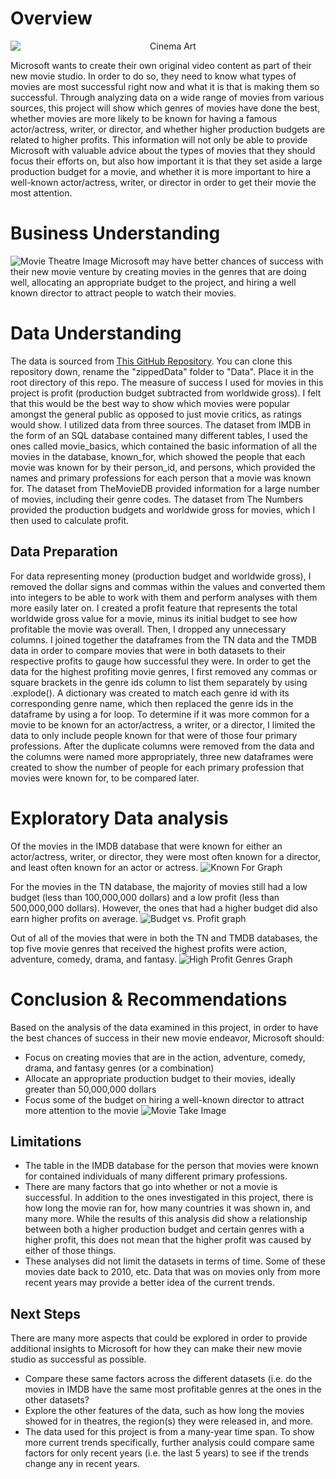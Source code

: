 # Overview

<img src="Images/cinema-art.jpg" alt="Cinema Art" Style="text-align: center; display: block;">
     
   Microsoft wants to create their own original video content as part of their new movie studio. In order to do so, they need to know what types of movies are most successful right now and what it is that is making them so successful. Through analyzing data on a wide range of movies from various sources, this project will show which genres of movies have done the best, whether movies are more likely to be known for having a famous actor/actress, writer, or director, and whether higher production budgets are related to higher profits. This information will not only be able to provide Microsoft with valuable advice about the types of movies that they should focus their efforts on, but also how important it is that they set aside a large production budget for a movie, and whether it is more important to hire a well-known actor/actress, writer, or director in order to get their movie the most attention.

# Business Understanding

![Movie Theatre Image](Images/movie_theater_1400.jpg)
Microsoft may have better chances of success with their new movie venture by creating movies in the genres that are doing well, allocating an appropriate budget to the project, and hiring a well known director to attract people to watch their movies. 

# Data Understanding

The data is sourced from [This GitHub Repository](https://github.com/learn-co-curriculum/dsc-project-template/tree/template-mvp/zippedData). You can clone this repository down, rename the "zippedData" folder to "Data". Place it in the root directory of this repo.
The measure of success I used for movies in this project is profit (production budget subtracted from worldwide gross). I felt that this would be the best way to show which movies were popular amongst the general public as opposed to just movie critics, as ratings would show.
I utilized data from three sources. The dataset from IMDB in the form of an SQL database contained many different tables, I used the ones called movie_basics, which contained the basic information of all the movies in the database, known_for, which showed the people that each movie was known for by their person_id, and persons, which provided the names and primary professions for each person that a movie was known for. The dataset from TheMovieDB provided information for a large number of movies, including their genre codes. The dataset from The Numbers provided the production budgets and worldwide gross for movies, which I then used to calculate profit.

## Data Preparation

For data representing money (production budget and worldwide gross), I removed the dollar signs and commas within the values and converted them into integers to be able to work with them and perform analyses with them more easily later on. 
I created a profit feature that represents the total worldwide gross value for a movie, minus its initial budget to see how profitable the movie was overall. Then, I dropped any unnecessary columns.
I joined together the dataframes from the TN data and the TMDB data in order to compare movies that were in both datasets to their respective profits to gauge how successful they were.
In order to get the data for the highest profiting movie genres, I first removed any commas or square brackets in the genre ids column to list them separately by using .explode(). A dictionary was created to match each genre id with its corresponding genre name, which then replaced the genre ids in the dataframe by using a for loop.
To determine if it was more common for a movie to be known for an actor/actress, a writer, or a director, I limited the data to only include people known for that were of those four primary professions.
After the duplicate columns were removed from the data and the columns were named more appropriately, three new dataframes were created to show the number of people for each primary profession that movies were known for, to be compared later.


# Exploratory Data analysis

Of the movies in the IMDB database that were known for either an actor/actress, writer, or director, they were most often known for a director, and least often known for an actor or actress.
![Known For Graph](Images/highprofitgenres.png)

For the movies in the TN database, the majority of movies still had a low budget (less than 100,000,000 dollars) and a low profit (less than 500,000,000 dollars). However, the ones that had a higher budget did also earn higher profits on average.
![Budget vs. Profit graph](Images/highprofitgenres.png)

Out of all of the movies that were in both the TN and TMDB databases, the top five movie genres that received the highest profits were action, adventure, comedy, drama, and fantasy.
![High Profit Genres Graph](Images/highest_profit_genres.png)

# Conclusion & Recommendations

Based on the analysis of the data examined in this project, in order to have the best chances of success in their new movie endeavor, Microsoft should:
- Focus on creating movies that are in the action, adventure, comedy, drama, and fantasy genres (or a combination)
- Allocate an appropriate production budget to their movies, ideally greater than 50,000,000 dollars
- Focus some of the budget on hiring a well-known director to attract more attention to the movie
![Movie Take Image](Images/pexels.jpg)

## Limitations

- The table in the IMDB database for the person that movies were known for contained individuals of many different primary professions. 
- There are many factors that go into whether or not a movie is successful. In addition to the ones investigated in this project, there is how long the movie ran for, how many countries it was shown in, and many more. While the results of this analysis did show a relationship between both a higher production budget and certain genres with a higher profit, this does not mean that the higher profit was caused by either of those things. 
- These analyses did not limit the datasets in terms of time. Some of these movies date back to 2010, etc. Data that was on movies only from more recent years may provide a better idea of the current trends.

## Next Steps 
There are many more aspects that could be explored in order to provide additional insights to Microsoft for how they can make their new movie studio as successful as possible.
- Compare these same factors across the different datasets (i.e. do the movies in IMDB have the same most profitable genres at the ones in the other datasets?
- Explore the other features of the data, such as how long the movies showed for in theatres, the region(s) they were released in, and more.
- The data used for this project is from a many-year time span. To show more current trends specifically, further analysis could compare same factors for only recent years (i.e. the last 5 years) to see if the trends change any in recent years.